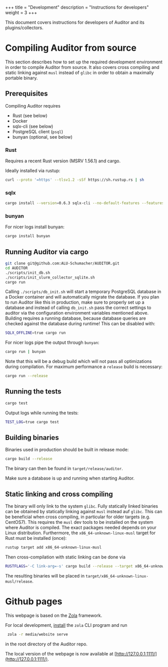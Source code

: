 +++
title = "Development"
description = "Instructions for developers"
weight = 3
+++

This document covers instructions for developers of Auditor and its plugins/collectors.

# Compiling Auditor from source

This section describes how to set up the required development environment in order to compile Auditor from source.
It also covers cross compiling and static linking against `musl` instead of `glibc` in order to obtain a maximally portable binary.

## Prerequisites

Compiling Auditor requires

* Rust (see below)
* Docker
* sqlx-cli (see below)
* PostgreSQL client (`psql`)
* bunyan (optional, see below)


### Rust

Requires a recent Rust version (MSRV 1.56.1) and cargo.

Ideally installed via rustup:

```bash
curl --proto '=https' --tlsv1.2 -sSf https://sh.rustup.rs | sh
```

### sqlx

```bash
cargo install --version=0.6.3 sqlx-cli --no-default-features --features postgres,rustls
```

### bunyan

For nicer logs install bunyan:

```bash
cargo install bunyan
```


## Running Auditor via cargo

```bash
git clone git@github.com:ALU-Schumacher/AUDITOR.git
cd AUDITOR
./scripts/init_db.sh
./scripts/init_slurm_collector_sqlite.sh
cargo run
```

Calling `./scripts/db_init.sh` will start a temporary PostgreSQL database in a Docker container and will automatically migrate the database.
If you plan to run Auditor like this in production, make sure to properly set up a database and instead of calling `db_init.sh` pass the correct settings to auditor via the configuration environment variables mentioned above.
Building requires a running database, because database queries are checked against the database during runtime! This can be disabled with:

```bash
SQLX_OFFLINE=true cargo run
```

For nicer logs pipe the output through `bunyan`:

```bash
cargo run | bunyan
```

Note that this will be a debug build which will not pass all optimizations during compilation.
For maximum performance a `release` build is necessary:

```bash
cargo run --release
```
## Running the tests

```bash
cargo test
```

Output logs while running the tests:

```bash
TEST_LOG=true cargo test
```

## Building binaries

Binaries used in production should be built in release mode:

```bash
cargo build --release
```

The binary can then be found in `target/release/auditor`.

Make sure a database is up and running when starting Auditor.

## Static linking and cross compiling

The binary will only link to the system `glibc`.
Fully statically linked binaries can be obtained by statically linking against `musl` instead auf `glibc`.
This can be beneficial when cross compiling, in particular for older targets (e.g. CentOS7).
This requires the `musl` dev tools to be installed on the system where Auditor is compiled.
The exact packages needed depends on your Linux distribution.
Furthermore, the `x86_64-unknown-linux-musl` target for Rust must be installed (once):

```bash
rustup target add x86_64-unknown-linux-musl
```

Then cross-compilation with static linking can be done via

```bash
RUSTFLAGS='-C link-arg=-s' cargo build --release --target x86_64-unknown-linux-musl
```

The resulting binaries will be placed in `target/x86_64-unknown-linux-musl/release`.

# Github pages

This webpage is based on the [Zola](https://www.getzola.org/) framework.

For local development, [install](https://www.getzola.org/documentation/getting-started/installation/) the `zola` CLI program and run

```bash
 zola -r media/website serve
```
in the root directory of the Auditor repo.

The local version of the webpage is now available at [http://127.0.0.1:1111/](http://127.0.0.1:1111/).
